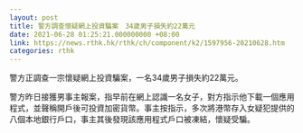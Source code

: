 ```yaml
---
layout: post
title: 警方調查懷疑網上投資騙案　34歲男子損失約22萬元
date: 2021-06-28 01:25:21.000000000 +08:00
link: https://news.rthk.hk/rthk/ch/component/k2/1597956-20210628.htm
categories: rthk
---
```


警方正調查一宗懷疑網上投資騙案，一名34歲男子損失約22萬元。

警方昨日接獲男事主報案，指早前在網上認識一名女子，對方指示他下載一個應用程式，並聲稱開戶後可投資加密貨幣。事主按指示，多次將港幣存入女疑犯提供的八個本地銀行戶口，事主其後發現該應用程式戶口被凍結，懷疑受騙。
